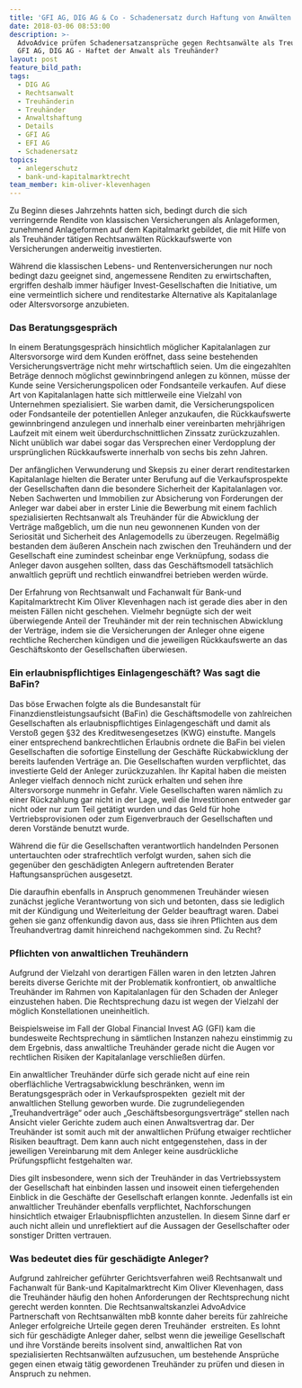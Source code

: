 ```yaml
---
title: 'GFI AG, DIG AG & Co - Schadenersatz durch Haftung von Anwälten als Treuhänder?'
date: 2018-03-06 08:53:00
description: >-
  AdvoAdvice prüfen Schadenersatzansprüche gegen Rechtsanwälte als Treuhänder -
  GFI AG, DIG AG - Haftet der Anwalt als Treuhänder?
layout: post
feature_bild_path:
tags:
  - DIG AG
  - Rechtsanwalt
  - Treuhänderin
  - Treuhänder
  - Anwaltshaftung
  - Details
  - GFI AG
  - EFI AG
  - Schadenersatz
topics:
  - anlegerschutz
  - bank-und-kapitalmarktrecht
team_member: kim-oliver-klevenhagen
---
```


Zu Beginn dieses Jahrzehnts hatten sich, bedingt durch die sich verringernde Rendite von klassischen Versicherungen als Anlageformen, zunehmend Anlageformen auf dem Kapitalmarkt gebildet, die mit Hilfe von als Treuhänder tätigen Rechtsanwälten Rückkaufswerte von Versicherungen anderweitig investierten.

Während die klassischen Lebens- und Rentenversicherungen nur noch bedingt dazu geeignet sind, angemessene Renditen zu erwirtschaften, ergriffen deshalb immer häufiger Invest-Gesellschaften die Initiative, um eine vermeintlich sichere und renditestarke Alternative als Kapitalanlage oder Altersvorsorge anzubieten.

### Das Beratungsgespräch

In einem Beratungsgespräch hinsichtlich möglicher Kapitalanlagen zur Altersvorsorge wird dem Kunden eröffnet, dass seine bestehenden Versicherungsverträge nicht mehr wirtschaftlich seien. Um die eingezahlten Beträge dennoch möglichst gewinnbringend anlegen zu können, müsse der Kunde seine Versicherungspolicen oder Fondsanteile verkaufen. Auf diese Art von Kapitalanlagen hatte sich mittlerweile eine Vielzahl von Unternehmen spezialisiert. Sie warben damit, die Versicherungspolicen oder Fondsanteile der potentiellen Anleger anzukaufen, die Rückkaufswerte gewinnbringend anzulegen und innerhalb einer vereinbarten mehrjährigen Laufzeit mit einem weit überdurchschnittlichen Zinssatz zurückzuzahlen. Nicht unüblich war dabei sogar das Versprechen einer Verdopplung der ursprünglichen Rückkaufswerte innerhalb von sechs bis zehn Jahren.

Der anfänglichen Verwunderung und Skepsis zu einer derart renditestarken Kapitalanlage hielten die Berater unter Berufung auf die Verkaufsprospekte der Gesellschaften dann die besondere Sicherheit der Kapitalanlagen vor. Neben Sachwerten und Immobilien zur Absicherung von Forderungen der Anleger war dabei aber in erster Linie die Bewerbung mit einem fachlich spezialisierten Rechtsanwalt als Treuhänder für die Abwicklung der Verträge maßgeblich, um die nun neu gewonnenen Kunden von der Seriosität und Sicherheit des Anlagemodells zu überzeugen. Regelmäßig bestanden dem äußeren Anschein nach zwischen den Treuhändern und der Gesellschaft eine zumindest scheinbar enge Verknüpfung, sodass die Anleger davon ausgehen sollten, dass das Geschäftsmodell tatsächlich anwaltlich geprüft und rechtlich einwandfrei betrieben werden würde.

Der Erfahrung von Rechtsanwalt und Fachanwalt für Bank-und Kapitalmarktrecht Kim Oliver Klevenhagen nach ist gerade dies aber in den meisten Fällen nicht geschehen. Vielmehr begnügte sich der weit überwiegende Anteil der Treuhänder mit der rein technischen Abwicklung der Verträge, indem sie die Versicherungen der Anleger ohne eigene rechtliche Recherchen kündigen und die jeweiligen Rückkaufswerte an das Geschäftskonto der Gesellschaften überwiesen.

### Ein erlaubnispflichtiges Einlagengeschäft? Was sagt die BaFin?

Das böse Erwachen folgte als die Bundesanstalt für Finanzdienstleistungsaufsicht (BaFin) die Geschäftsmodelle von zahlreichen Gesellschaften als erlaubnispflichtiges Einlagengeschäft und damit als Verstoß gegen §32 des Kreditwesengesetzes (KWG) einstufte. Mangels einer entsprechend bankrechtlichen Erlaubnis ordnete die BaFin bei vielen Gesellschaften die sofortige Einstellung der Geschäfte Rückabwicklung der bereits laufenden Verträge an. Die Gesellschaften wurden verpflichtet, das investierte Geld der Anleger zurückzuzahlen. Ihr Kapital haben die meisten Anleger vielfach dennoch nicht zurück erhalten und sehen ihre Altersvorsorge nunmehr in Gefahr. Viele Gesellschaften waren nämlich zu einer Rückzahlung gar nicht in der Lage, weil die Investitionen entweder gar nicht oder nur zum Teil getätigt wurden und das Geld für hohe Vertriebsprovisionen oder zum Eigenverbrauch der Gesellschaften und deren Vorstände benutzt wurde.

Während die für die Gesellschaften verantwortlich handelnden Personen untertauchten oder strafrechtlich verfolgt wurden, sahen sich die gegenüber den geschädigten Anlegern auftretenden Berater Haftungsansprüchen ausgesetzt.

Die daraufhin ebenfalls in Anspruch genommenen Treuhänder wiesen zunächst jegliche Verantwortung von sich und betonten, dass sie lediglich mit der Kündigung und Weiterleitung der Gelder beauftragt waren. Dabei gehen sie ganz offenkundig davon aus, dass sie ihren Pflichten aus dem Treuhandvertrag damit hinreichend nachgekommen sind. Zu Recht?

### Pflichten von anwaltlichen Treuhändern

Aufgrund der Vielzahl von derartigen Fällen waren in den letzten Jahren bereits diverse Gerichte mit der Problematik konfrontiert, ob anwaltliche Treuhänder im Rahmen von Kapitalanlagen für den Schaden der Anleger einzustehen haben. Die Rechtsprechung dazu ist wegen der Vielzahl der möglich Konstellationen uneinheitlich.

Beispielsweise im Fall der Global Financial Invest AG (GFI) kam die bundesweite Rechtsprechung in sämtlichen Instanzen nahezu einstimmig zu dem Ergebnis, dass anwaltliche Treuhänder gerade nicht die Augen vor rechtlichen Risiken der Kapitalanlage verschließen dürfen.

Ein anwaltlicher Treuhänder dürfe sich gerade nicht auf eine rein oberflächliche Vertragsabwicklung beschränken, wenn im Beratungsgespräch oder in Verkaufsprospekten  gezielt mit der anwaltlichen Stellung geworben wurde. Die zugrundeliegenden „Treuhandverträge“ oder auch „Geschäftsbesorgungsverträge“ stellen nach Ansicht vieler Gerichte zudem auch einen Anwaltsvertrag dar. Der Treuhänder ist somit auch mit der anwaltlichen Prüfung etwaiger rechtlicher Risiken beauftragt. Dem kann auch nicht entgegenstehen, dass in der jeweiligen Vereinbarung mit dem Anleger keine ausdrückliche Prüfungspflicht festgehalten war.

Dies gilt insbesondere, wenn sich der Treuhänder in das Vertriebssystem der Gesellschaft hat einbinden lassen und insoweit einen tiefergehenden Einblick in die Geschäfte der Gesellschaft erlangen konnte. Jedenfalls ist ein anwaltlicher Treuhänder ebenfalls verpflichtet, Nachforschungen hinsichtlich etwaiger Erlaubnispflichten anzustellen. In diesem Sinne darf er auch nicht allein und unreflektiert auf die Aussagen der Gesellschafter oder sonstiger Dritten vertrauen.

### Was bedeutet dies für geschädigte Anleger?

Aufgrund zahlreicher geführter Gerichtsverfahren weiß Rechtsanwalt und Fachanwalt für Bank-und Kapitalmarktrecht Kim Oliver Klevenhagen, dass die Treuhänder häufig den hohen Anforderungen der Rechtsprechung nicht gerecht werden konnten. Die Rechtsanwaltskanzlei AdvoAdvice Partnerschaft von Rechtsanwälten mbB konnte daher bereits für zahlreiche Anleger erfolgreiche Urteile gegen deren Treuhänder  erstreiten. Es lohnt sich für geschädigte Anleger daher, selbst wenn die jeweilige Gesellschaft und ihre Vorstände bereits insolvent sind, anwaltlichen Rat von spezialisierten Rechtsanwälten aufzusuchen, um bestehende Ansprüche gegen einen etwaig tätig gewordenen Treuhänder zu prüfen und diesen in Anspruch zu nehmen.